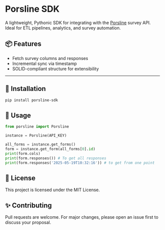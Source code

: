 # Porsline SDK

A lightweight, Pythonic SDK for integrating with the [Porsline](https://www.porsline.ir) survey API.  
Ideal for ETL pipelines, analytics, and survey automation.

## 📦 Features

- Fetch survey columns and responses
- Incremental sync via timestamp
- SOLID-compliant structure for extensibility

---

## 🚀 Installation

```bash
pip install porsline-sdk
``` 

## 🔧 Usage
```python
from porsline import Porsline

instance = Porsline(API_KEY)

all_forms = instance.get_forms()
form = instance.get_form(all_forms[0].id)
print(form.cols)
print(form.responses()) # To get all responses
print(form.responses('2025-05-19T10:32:16')) # to get from one point

```

## 📄 License
This project is licensed under the MIT License.

## ✨ Contributing
Pull requests are welcome. For major changes, please open an issue first to discuss your proposal.
